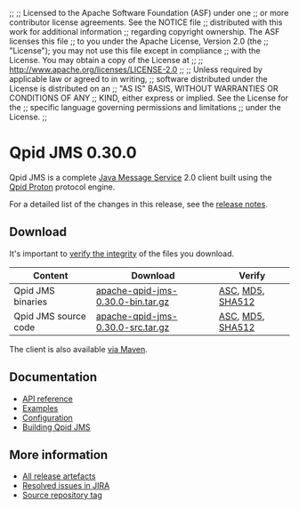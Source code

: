 ;;
;; Licensed to the Apache Software Foundation (ASF) under one
;; or more contributor license agreements.  See the NOTICE file
;; distributed with this work for additional information
;; regarding copyright ownership.  The ASF licenses this file
;; to you under the Apache License, Version 2.0 (the
;; "License"); you may not use this file except in compliance
;; with the License.  You may obtain a copy of the License at
;;
;;   http://www.apache.org/licenses/LICENSE-2.0
;;
;; Unless required by applicable law or agreed to in writing,
;; software distributed under the License is distributed on an
;; "AS IS" BASIS, WITHOUT WARRANTIES OR CONDITIONS OF ANY
;; KIND, either express or implied.  See the License for the
;; specific language governing permissions and limitations
;; under the License.
;;

# Qpid JMS 0.30.0

Qpid JMS is a complete [Java Message Service][jms] 2.0 client built
using the [Qpid Proton]({{site_url}}/proton/index.html) protocol engine.

For a detailed list of the changes in this release, see the [release
notes](release-notes.html).

[jms]: http://en.wikipedia.org/wiki/Java_Message_Service

## Download

It's important to [verify the
integrity]({{site_url}}/download.html#verify-what-you-download) of the
files you download.

| Content | Download | Verify |
|---------|----------|--------|
| Qpid JMS binaries | [apache-qpid-jms-0.30.0-bin.tar.gz](http://archive.apache.org/dist/qpid/jms/0.30.0/apache-qpid-jms-0.30.0-bin.tar.gz) | [ASC](https://archive.apache.org/dist/qpid/jms/0.30.0/apache-qpid-jms-0.30.0-bin.tar.gz.asc), [MD5](https://archive.apache.org/dist/qpid/jms/0.30.0/apache-qpid-jms-0.30.0-bin.tar.gz.md5), [SHA512](https://archive.apache.org/dist/qpid/jms/0.30.0/apache-qpid-jms-0.30.0-bin.tar.gz.sha512) |
| Qpid JMS source code | [apache-qpid-jms-0.30.0-src.tar.gz](http://archive.apache.org/dist/qpid/jms/0.30.0/apache-qpid-jms-0.30.0-src.tar.gz) | [ASC](https://archive.apache.org/dist/qpid/jms/0.30.0/apache-qpid-jms-0.30.0-src.tar.gz.asc), [MD5](https://archive.apache.org/dist/qpid/jms/0.30.0/apache-qpid-jms-0.30.0-src.tar.gz.md5), [SHA512](https://archive.apache.org/dist/qpid/jms/0.30.0/apache-qpid-jms-0.30.0-src.tar.gz.sha512) |

The client is also available [via Maven]({{site_url}}/maven.html).

## Documentation


<div class="two-column" markdown="1">

 - [API reference](http://docs.oracle.com/javaee/7/api/javax/jms/package-summary.html)
 - [Examples](https://github.com/apache/qpid-jms/tree/0.30.0/qpid-jms-examples)
 - [Configuration](docs/index.html)
 - [Building Qpid JMS](building.html)

</div>


## More information

 - [All release artefacts](http://archive.apache.org/dist/qpid/jms/0.30.0)
 - [Resolved issues in JIRA](https://issues.apache.org/jira/issues/?jql=project+%3D+QPIDJMS+AND+fixVersion+%3D+%270.30.0%27+AND+resolution+%3D+%27fixed%27+ORDER+BY+priority+DESC)
 - [Source repository tag](https://gitbox.apache.org/repos/asf/qpid-jms.git/tree/refs/tags/0.30.0)

<script type="text/javascript">
  _deferredFunctions.push(function() {
      if ("0.30.0" === "{{current_jms_release}}") {
          _modifyCurrentReleaseLinks();
      }
  });
</script>